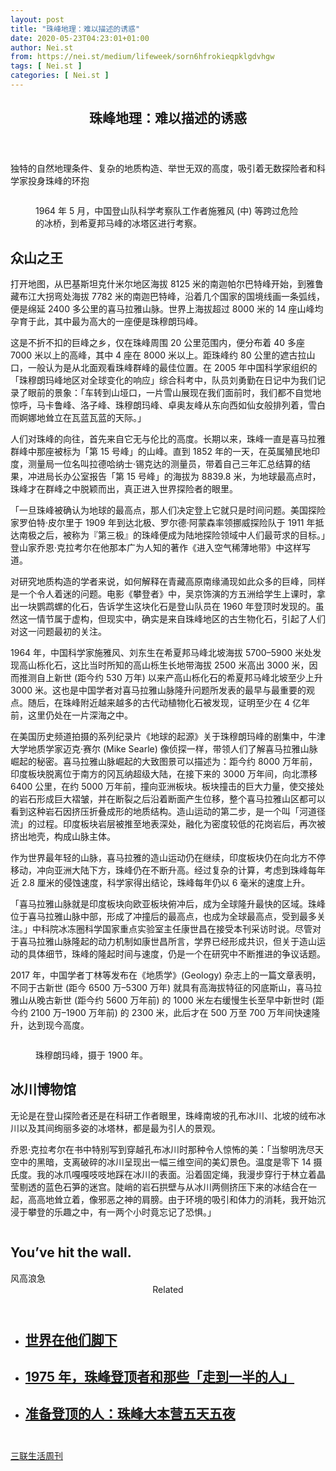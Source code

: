 ```yaml
---
layout: post
title: "珠峰地理：难以描述的诱惑"
date: 2020-05-23T04:23:01+01:00
author: Nei.st
from: https://nei.st/medium/lifeweek/sorn6hfrokieqpklgdvhgw
tags: [ Nei.st ]
categories: [ Nei.st ]
---
```


<article class="post-20048 post type-post status-publish format-standard hentry category-lifeweek" id="post-20048">
 <header class="page-header medium Archives">
  <div class="page-header__image">
  </div>
  <div class="page-header__content">
   <h1 class="page-title text-align-center">
    珠峰地理：难以描述的诱惑
   </h1>
  </div>
 </header>
 <div class="entry-content aesop-entry-content" id="post-20048-content">
  <link as="font" crossorigin="anonymous" href="//cdn.jsdelivr.net/gh/0nd1jyU39XQ/_/glyph/font-face/0uIzqoZjSuJfvSBnvgXTcApMtcVhMcpr.woff" rel="preload" type="font/woff"/>
  <link as="font" crossorigin="anonymous" href="//cdn.jsdelivr.net/gh/0nd1jyU39XQ/_/glyph/font-face/1sTnSLZWDKucPX6SAk.woff" rel="preload" type="font/woff"/>
  <p class="blog-post__description">
   独特的自然地理条件、复杂的地质构造、举世无双的高度，吸引着无数探险者和科学家投身珠峰的环抱
  </p>
  <span id="more-20048">
  </span>
  <div class="container img">
   <div class="aspectRatioPlaceholder">
    <div class="progressiveMedia" data-height="635" data-width="800">
     <img alt="" class="progressiveMedia-image" data-src="https://cdn.jsdelivr.net/gh/0nd1jyU39XQ/_/img/1/1589356692374jpeqa.jpg" src="https://cdn.jsdelivr.net/gh/0nd1jyU39XQ/_/img/1/1589356692374jpeqa.jpg"/>
    </div>
   </div>
   <div class="aesop-image-component">
    <figure class="aesop-image-component-image aesop-component-align-center aesop-image-component-caption-left">
     <figcaption class="aesop-image-component-caption">
      <p class="aesop-cap-description">
       1964 年 5 月，中国登山队科学考察队工作者施雅风 (中) 等跨过危险的冰桥，到希夏邦马峰的冰塔区进行考察。
      </p>
     </figcaption>
    </figure>
   </div>
  </div>
  <h2>
   众山之王
  </h2>
  <p>
   打开地图，从巴基斯坦克什米尔地区海拔 8125 米的南迦帕尔巴特峰开始，到雅鲁藏布江大拐弯处海拔 7782 米的南迦巴特峰，沿着几个国家的国境线画一条弧线，便是绵延 2400 多公里的喜马拉雅山脉。世界上海拔超过 8000 米的 14 座山峰均孕育于此，其中最为高大的一座便是珠穆朗玛峰。
  </p>
  <p>
   这是不折不扣的巨峰之乡，仅在珠峰周围 20 公里范围内，便分布着 40 多座 7000 米以上的高峰，其中 4 座在 8000 米以上。距珠峰约 80 公里的遮古拉山口，一般认为是从北面观看珠峰群峰的最佳位置。在 2005 年中国科学家组织的「珠穆朗玛峰地区对全球变化的响应」综合科考中，队员刘勇勤在日记中为我们记录了眼前的景象：「车转到山垭口，一片雪山展现在我们面前时，我们都不自觉地惊呼，马卡鲁峰、洛子峰、珠穆朗玛峰、卓奥友峰从东向西如仙女般排列着，雪白而婀娜地耸立在瓦蓝瓦蓝的天际。」
  </p>
  <p>
   人们对珠峰的向往，首先来自它无与伦比的高度。长期以来，珠峰一直是喜马拉雅群峰中那座被标为「第 15 号峰」的山峰。直到 1852 年的一天，在英属殖民地印度，测量局一位名叫拉德哈纳士·锡克达的测量员，带着自己三年汇总结算的结果，冲进局长办公室报告「第 15 号峰」的海拔为 8839.8 米，为地球最高点时，珠峰才在群峰之中脱颖而出，真正进入世界探险者的眼里。
  </p>
  <p>
   「一旦珠峰被确认为地球的最高点，那人们决定登上它就只是时间问题。美国探险家罗伯特·皮尔里于 1909 年到达北极、罗尔德·阿蒙森率领挪威探险队于 1911 年抵达南极之后，被称为『第三极』的珠峰便成为陆地探险领域中人们最苛求的目标。」登山家乔恩·克拉考尔在他那本广为人知的著作《进入空气稀薄地带》中这样写道。
  </p>
  <p>
   对研究地质构造的学者来说，如何解释在青藏高原南缘涌现如此众多的巨峰，同样是一个令人着迷的问题。电影《攀登者》中，吴京饰演的方五洲给学生上课时，拿出一块鹦鹉螺的化石，告诉学生这块化石是登山队员在 1960 年登顶时发现的。虽然这一情节属于虚构，但现实中，确实是来自珠峰地区的古生物化石，引起了人们对这一问题最初的关注。
  </p>
  <div class="code-block code-block-1" style="margin: 8px 0; clear: both;">
   <div class="container ads_KbHEVhh8Rw">
    <div class="card card--blog post-sidebar">
     <div class="card-body">
      <div class="logo_ngcontent-kty-0">
      </div>
      <div class="iframe-blocker U6XAMK63Vh00WqvF2BacIQ">
       <div class="background-h60B">
       </div>
       <div class="WumZiPCS4MeMw4pxQ">
       </div>
      </div>
     </div>
     <div class="card-footer">
      <div class="card-footer-wrapper" layout="row bottom-left">
      </div>
     </div>
    </div>
   </div>
  </div>
  <p>
   1964 年，中国科学家施雅风、刘东生在希夏邦马峰北坡海拔 5700–5900 米处发现高山栎化石，这比当时所知的高山栎生长地带海拔 2500 米高出 3000 米，因而推测自上新世 (距今约 530 万年) 以来产高山栎化石的希夏邦马峰北坡至少上升 3000 米。这也是中国学者对喜马拉雅山脉隆升问题所发表的最早与最重要的观点。随后，在珠峰附近越来越多的古代动植物化石被发现，证明至少在 4 亿年前，这里仍处在一片深海之中。
  </p>
  <p>
   在美国历史频道拍摄的系列纪录片《地球的起源》关于珠穆朗玛峰的剧集中，牛津大学地质学家迈克·赛尔 (Mike Searle) 像侦探一样，带领人们了解喜马拉雅山脉崛起的秘密。喜马拉雅山脉崛起的大致图景可以描述为：距今约 8000 万年前，印度板块脱离位于南方的冈瓦纳超级大陆，在接下来的 3000 万年间，向北漂移 6400 公里，在约 5000 万年前，撞向亚洲板块。板块撞击的巨大力量，使交接处的岩石形成巨大褶皱，并在断裂之后沿着断面产生位移，整个喜马拉雅山区都可以看到这种岩石因挤压折叠成形的地质结构。造山运动的第二步，是一个叫「河道径流」的过程。印度板块岩层被推至地表深处，融化为密度较低的花岗岩后，再次被挤出地壳，构成山脉主体。
  </p>
  <p>
   作为世界最年轻的山脉，喜马拉雅的造山运动仍在继续，印度板块仍在向北方不停移动，冲向亚洲大陆下方，珠峰仍在不断升高。经过复杂的计算，考虑到珠峰每年近 2.8 厘米的侵蚀速度，科学家得出结论，珠峰每年仍以 6 毫米的速度上升。
  </p>
  <p>
   「喜马拉雅山脉就是印度板块向欧亚板块俯冲后，成为全球隆升最快的区域。珠峰位于喜马拉雅山脉中部，形成了冲撞后的最高点，也成为全球最高点，受到最多关注。」中科院冰冻圈科学国家重点实验室主任康世昌在接受本刊采访时说。尽管对于喜马拉雅山脉隆起的动力机制如康世昌所言，学界已经形成共识，但关于造山运动的具体细节，珠峰的隆起时间与速度，仍是一个在研究中不断推进的争议话题。
  </p>
  <p>
   2017 年，中国学者丁林等发布在《地质学》(Geology) 杂志上的一篇文章表明，不同于古新世 (距今 6500 万–5300 万年) 就具有高海拔特征的冈底斯山，喜马拉雅山从晚古新世 (距今约 5600 万年前) 的 1000 米左右缓慢生长至早中新世时 (距今约 2100 万–1900 万年前) 的 2300 米，此后才在 500 万至 700 万年间快速隆升，达到现今高度。
  </p>
  <div class="container img">
   <div class="aspectRatioPlaceholder">
    <div class="progressiveMedia" data-height="680" data-width="800">
     <img alt="" class="progressiveMedia-image lazyload" data-src="https://cdn.jsdelivr.net/gh/0nd1jyU39XQ/_/img/1/1589356760898gwfdn.jpg" src="https://cdn.jsdelivr.net/gh/0nd1jyU39XQ/_/img/1/1589356760898gwfdn.jpg"/>
    </div>
   </div>
   <div class="aesop-image-component">
    <figure class="aesop-image-component-image aesop-component-align-center aesop-image-component-caption-left">
     <figcaption class="aesop-image-component-caption">
      <p class="aesop-cap-description">
       珠穆朗玛峰，摄于 1900 年。
      </p>
     </figcaption>
    </figure>
   </div>
  </div>
  <h2>
   冰川博物馆
  </h2>
  <p>
   无论是在登山探险者还是在科研工作者眼里，珠峰南坡的孔布冰川、北坡的绒布冰川以及其间绚丽多姿的冰塔林，都是最为引人的景观。
  </p>
  <div class="code-block code-block-1" style="margin: 8px 0; clear: both;">
   <div class="container ads_KbHEVhh8Rw">
    <div class="card card--blog post-sidebar">
     <div class="card-body">
      <div class="logo_ngcontent-kty-0">
      </div>
      <div class="iframe-blocker U6XAMK63Vh00WqvF2BacIQ">
       <div class="background-h60B">
       </div>
       <div class="WumZiPCS4MeMw4pxQ">
       </div>
      </div>
     </div>
     <div class="card-footer">
      <div class="card-footer-wrapper" layout="row bottom-left">
      </div>
     </div>
    </div>
   </div>
  </div>
  <p>
   乔恩·克拉考尔在书中特别写到穿越孔布冰川时那种令人惊怖的美：「当黎明洗尽天空中的黑暗，支离破碎的冰川呈现出一幅三维空间的美幻景色。温度是零下 14 摄氏度。我的冰爪嘎嘎吱吱地踩在冰川的表面。沿着固定绳，我漫步穿行于林立着晶莹剔透的蓝色石笋的迷宫。陡峭的岩石拱壁与从冰川两侧挤压下来的冰结合在一起，高高地耸立着，像邪恶之神的肩膀。由于环境的吸引和体力的消耗，我开始沉浸于攀登的乐趣之中，有一两个小时竟忘记了恐惧。」
  </p>
  <div class="aesop-content-comp-wrap aesop-content-comp-columns-1" id="aesop-content-component">
   <div class="container img gfw edge">
    <div class="BarrierFailsafe__fullBarrier___2bFWd">
     <div class="aspectRatioPlaceholder nykpaywall">
      <div class="progressiveMedia" data-height="880" data-width="1040">
       <img alt="" class="progressiveMedia-image lazyload" data-src="https://cdn.jsdelivr.net/gh/0nd1jyU39XQ/_/img/1/full-desktop@2x.png" src="https://cdn.jsdelivr.net/gh/0nd1jyU39XQ/_/img/1/full-desktop@2x.png"/>
      </div>
     </div>
     <h1 class="BarrierFailsafe__header___1VGQh">
      You’ve hit the wall.
     </h1>
     <div class="BarrierFailsafe__body___2hQxl">
      风高浪急
      <a class="wdAUwEkxSXQjBoQ" href="https://nei.st/medium/j2c6srlbezlceyrdintsxq" rel="noopener noreferrer nofollow" target="_blank">
       <span class="svgIcon svgIcon--questionMark svgIcon--19px">
       </span>
      </a>
     </div>
    </div>
   </div>
  </div>
  <section class="jsx-1092709871 collection">
   <header class="jsx-1092709871 container">
    <span class="jsx-65431776 text-icon text-right size-md spacing-xxtight weight-medium">
     <span class="jsx-65431776 text">
      <span class="jsx-1092709871">
       Related
      </span>
     </span>
    </span>
   </header>
   <ul class="jsx-1092709871 collection-list">
    <li class="jsx-1092709871">
     <section class="jsx-2013367371 container">
      <div class="jsx-2013367371 content no-cover type-collection">
       <div class="jsx-2013367371 left">
        <a class="jsx-2013367371" href="https://nei.st/medium/caixin/cw897p">
         <h2 class="jsx-2996311878 sidebar">
          世界在他们脚下
         </h2>
        </a>
       </div>
      </div>
     </section>
    </li>
    <li class="jsx-1092709871">
     <section class="jsx-2013367371 container">
      <div class="jsx-2013367371 content no-cover type-collection">
       <div class="jsx-2013367371 left">
        <a class="jsx-2013367371" href="https://nei.st/medium/southern/nfzm-1859d">
         <h2 class="jsx-2996311878 sidebar">
          1975 年，珠峰登顶者和那些「走到一半的人」
         </h2>
        </a>
       </div>
      </div>
     </section>
    </li>
    <li class="jsx-1092709871">
     <section class="jsx-2013367371 container">
      <div class="jsx-2013367371 content no-cover type-collection">
       <div class="jsx-2013367371 left">
        <a class="jsx-2013367371" href="https://nei.st/medium/lifeweek/sorn9hfrokieqpklgdvhgw">
         <h2 class="jsx-2996311878 sidebar">
          准备登顶的人：珠峰大本营五天五夜
         </h2>
        </a>
       </div>
      </div>
     </section>
    </li>
   </ul>
  </section>
  <div class="container qyoLgsBMfk2RyP6PZqEQUQ">
   <div class="TA9FsqtAclEQEnnC">
    <a class="q9pBoz6iftkg" href="https://nei.st" rel="noopener noreferrer nofollow">
     <div class="ISq0AssRMiRdK46s31e1tA">
      <div class="VBC0sS11TRzyNj7ur4DqLQ">
      </div>
     </div>
    </a>
   </div>
  </div>
  <div class="code-block code-block-2" style="margin: 8px 0; clear: both;">
   <br/>
   <div class="container ads_KbHEVhh8Rw">
    <div class="card card--blog post-sidebar">
     <div class="card-body">
      <div class="logo_ngcontent-kty-0">
      </div>
      <div class="iframe-blocker U6XAMK63Vh00WqvF2BacIQ">
       <div class="background-h60B">
       </div>
       <div class="WumZiPCS4MeMw4pxQ">
       </div>
      </div>
     </div>
     <div class="card-footer">
      <div class="card-footer-wrapper" layout="row bottom-left">
      </div>
     </div>
    </div>
   </div>
  </div>
 </div>
 <footer class="entry-footer">
  <div class="categories icon-link">
   <a href="https://nei.st/category/medium/lifeweek" rel="category tag">
    三联生活周刊
   </a>
  </div>
 </footer>
</article>

